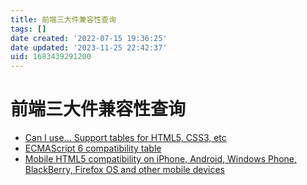```yaml
---
title: 前端三大件兼容性查询
tags: []
date created: '2022-07-15 19:36:25'
date updated: '2023-11-25 22:42:37'
uid: 1683439291200
---
```


# 前端三大件兼容性查询

- [Can I use... Support tables for HTML5, CSS3, etc](https://caniuse.com/)
- [ECMAScript 6 compatibility table](http://kangax.github.io/compat-table/es6/)
- [Mobile HTML5 compatibility on iPhone, Android, Windows Phone, BlackBerry, Firefox OS and other mobile devices](http://mobilehtml5.org/)
